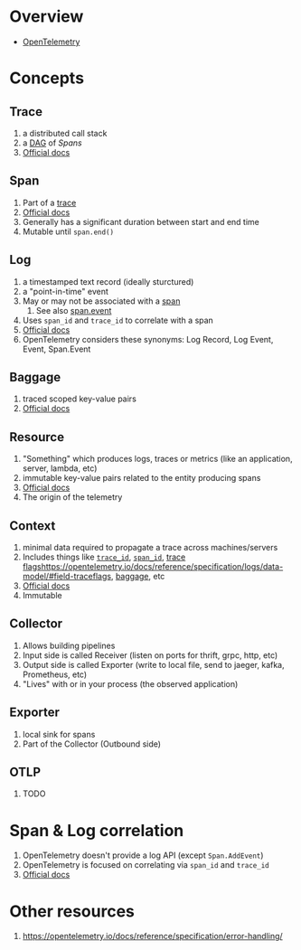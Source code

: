 # Overview
- [OpenTelemetry](https://opentelemetry.io/)



# Concepts

## Trace
1. a distributed call stack
1. a [DAG](https://en.wikipedia.org/wiki/Directed_acyclic_graph) of *Spans*
1. [Official docs](https://opentelemetry.io/docs/concepts/signals/traces/)


## Span
1. Part of a [trace](https://opentelemetry.io/docs/concepts/signals/traces/)
1. [Official docs](https://opentelemetry.io/docs/concepts/signals/traces/#spans-in-opentelemetry)
1. Generally has a significant duration between start and end time
1. Mutable until `span.end()`


## Log
1. a timestamped text record (ideally sturctured)
1. a "point-in-time" event
1. May or may not be associated with a [span](https://opentelemetry.io/docs/concepts/signals/traces/#spans-in-opentelemetry)
    1. See also [span.event](https://opentelemetry.io/docs/concepts/signals/traces/#span-events)
1. Uses `span_id` and `trace_id` to correlate with a span
1. [Official docs](https://opentelemetry.io/docs/concepts/signals/logs/)
1. OpenTelemetry considers these synonyms: Log Record, Log Event, Event, Span.Event


## Baggage
1. traced scoped key-value pairs
1. [Official docs](https://opentelemetry.io/docs/reference/specification/overview/#baggage-signal)


## Resource
1. "Something" which produces logs, traces or metrics (like an application, server, lambda, etc)
1. immutable key-value pairs related to the entity producing spans
1. [Official docs](https://opentelemetry.io/docs/reference/specification/overview/#resources)
1. The origin of the telemetry


## Context
1. minimal data required to propagate a trace across machines/servers
1. Includes things like [`trace_id`](https://opentelemetry.io/docs/reference/specification/logs/data-model/#field-traceid), [`span_id`](https://opentelemetry.io/docs/reference/specification/logs/data-model/#field-spanid), [trace flags]()https://opentelemetry.io/docs/reference/specification/logs/data-model/#field-traceflags, [baggage](https://opentelemetry.io/docs/reference/specification/baggage/api/), etc
1. [Official docs](https://opentelemetry.io/docs/reference/specification/context/)
1. Immutable


## Collector
1. Allows building pipelines
1. Input side is called Receiver (listen on ports for thrift, grpc, http, etc)
1. Output side is called Exporter (write to local file, send to jaeger, kafka, Prometheus, etc)
1. "Lives" with or in your process (the observed application)


## Exporter
1. local sink for spans
1. Part of the Collector (Outbound side)


## OTLP
1. TODO


# Span & Log correlation
1. OpenTelemetry doesn't provide a log API (except `Span.AddEvent`)
1. OpenTelemetry is focused on correlating via `span_id` and `trace_id`
1. [Official docs](https://opentelemetry.io/docs/reference/specification/logs/#log-correlation)



# Other resources
1. https://opentelemetry.io/docs/reference/specification/error-handling/
